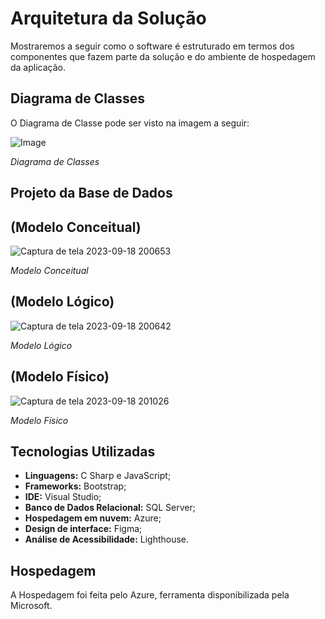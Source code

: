 # Arquitetura da Solução

Mostraremos a seguir como o software é estruturado em termos dos componentes que fazem parte da solução e do ambiente de hospedagem da aplicação.

## Diagrama de Classes

O Diagrama de Classe pode ser visto na imagem a seguir:

![Image](https://github.com/ICEI-PUC-Minas-PMV-ADS/pmv-ads-2023-2-e2-proj-int-t2-match-game/assets/116499898/95c047b1-2f1a-4180-a90a-2c821fd35992)

_Diagrama de Classes_

## Projeto da Base de Dados

## (Modelo Conceitual)
![Captura de tela 2023-09-18 200653](https://github.com/ICEI-PUC-Minas-PMV-ADS/pmv-ads-2023-2-e2-proj-int-t2-match-game/assets/114627827/93e47cc5-89f7-4b68-ae90-005f4b56ba97)

_Modelo Conceitual_

## (Modelo Lógico)
![Captura de tela 2023-09-18 200642](https://github.com/ICEI-PUC-Minas-PMV-ADS/pmv-ads-2023-2-e2-proj-int-t2-match-game/assets/114627827/61b4eba5-c345-4c3a-a26d-e90f2ffd6f0e)

_Modelo Lógico_

## (Modelo Físico)
![Captura de tela 2023-09-18 201026](https://github.com/ICEI-PUC-Minas-PMV-ADS/pmv-ads-2023-2-e2-proj-int-t2-match-game/assets/114627827/1e752862-df12-4ef6-a571-0e4777a30936)

_Modelo Físico_


## Tecnologias Utilizadas

- **Linguagens:** C Sharp e JavaScript;
- **Frameworks:** Bootstrap;
- **IDE:** Visual Studio;
- **Banco de Dados Relacional:** SQL Server;
- **Hospedagem em nuvem:** Azure;
- **Design de interface:** Figma;
- **Análise de Acessibilidade:** Lighthouse.

## Hospedagem

A Hospedagem foi feita pelo Azure, ferramenta disponibilizada pela Microsoft.
